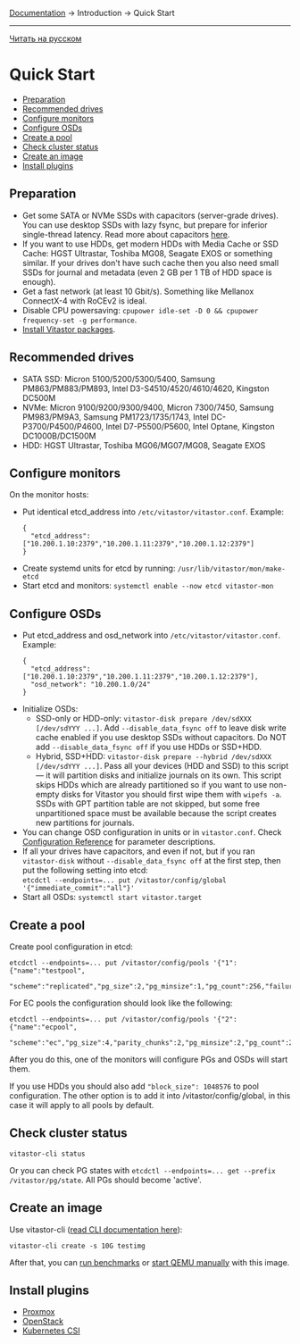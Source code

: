 [Documentation](../../README.md#documentation) → Introduction → Quick Start

-----

[Читать на русском](quickstart.ru.md)

# Quick Start

- [Preparation](#preparation)
- [Recommended drives](#recommended-drives)
- [Configure monitors](#configure-monitors)
- [Configure OSDs](#configure-osds)
- [Create a pool](#create-a-pool)
- [Check cluster status](#check-cluster-status)
- [Create an image](#create-an-image)
- [Install plugins](#install-plugins)

## Preparation

- Get some SATA or NVMe SSDs with capacitors (server-grade drives). You can use desktop SSDs
  with lazy fsync, but prepare for inferior single-thread latency. Read more about capacitors
  [here](../config/layout-cluster.en.md#immediate_commit).
- If you want to use HDDs, get modern HDDs with Media Cache or SSD Cache: HGST Ultrastar,
  Toshiba MG08, Seagate EXOS or something similar. If your drives don't have such cache then
  you also need small SSDs for journal and metadata (even 2 GB per 1 TB of HDD space is enough).
- Get a fast network (at least 10 Gbit/s). Something like Mellanox ConnectX-4 with RoCEv2 is ideal.
- Disable CPU powersaving: `cpupower idle-set -D 0 && cpupower frequency-set -g performance`.
- [Install Vitastor packages](../installation/packages.en.md).

## Recommended drives

- SATA SSD: Micron 5100/5200/5300/5400, Samsung PM863/PM883/PM893, Intel D3-S4510/4520/4610/4620, Kingston DC500M
- NVMe: Micron 9100/9200/9300/9400, Micron 7300/7450, Samsung PM983/PM9A3, Samsung PM1723/1735/1743,
  Intel DC-P3700/P4500/P4600, Intel D7-P5500/P5600, Intel Optane, Kingston DC1000B/DC1500M
- HDD: HGST Ultrastar, Toshiba MG06/MG07/MG08, Seagate EXOS

## Configure monitors

On the monitor hosts:
- Put identical etcd_address into `/etc/vitastor/vitastor.conf`. Example:
  ```
  {
    "etcd_address": ["10.200.1.10:2379","10.200.1.11:2379","10.200.1.12:2379"]
  }
  ```
- Create systemd units for etcd by running: `/usr/lib/vitastor/mon/make-etcd`
- Start etcd and monitors: `systemctl enable --now etcd vitastor-mon`

## Configure OSDs

- Put etcd_address and osd_network into `/etc/vitastor/vitastor.conf`. Example:
  ```
  {
    "etcd_address": ["10.200.1.10:2379","10.200.1.11:2379","10.200.1.12:2379"],
    "osd_network": "10.200.1.0/24"
  }
  ```
- Initialize OSDs:
  - SSD-only or HDD-only: `vitastor-disk prepare /dev/sdXXX [/dev/sdYYY ...]`.
    Add `--disable_data_fsync off` to leave disk write cache enabled if you use
    desktop SSDs without capacitors. Do NOT add `--disable_data_fsync off` if you
    use HDDs or SSD+HDD.
  - Hybrid, SSD+HDD: `vitastor-disk prepare --hybrid /dev/sdXXX [/dev/sdYYY ...]`.
    Pass all your devices (HDD and SSD) to this script &mdash; it will partition disks and initialize journals on its own.
    This script skips HDDs which are already partitioned so if you want to use non-empty disks for
    Vitastor you should first wipe them with `wipefs -a`. SSDs with GPT partition table are not skipped,
    but some free unpartitioned space must be available because the script creates new partitions for journals.
- You can change OSD configuration in units or in `vitastor.conf`.
  Check [Configuration Reference](../config.en.md) for parameter descriptions.
- If all your drives have capacitors, and even if not, but if you ran `vitastor-disk`
  without `--disable_data_fsync off` at the first step, then put the following
  setting into etcd: \
  `etcdctl --endpoints=... put /vitastor/config/global '{"immediate_commit":"all"}'`
- Start all OSDs: `systemctl start vitastor.target`

## Create a pool

Create pool configuration in etcd:

```
etcdctl --endpoints=... put /vitastor/config/pools '{"1":{"name":"testpool",
  "scheme":"replicated","pg_size":2,"pg_minsize":1,"pg_count":256,"failure_domain":"host"}}'
```

For EC pools the configuration should look like the following:

```
etcdctl --endpoints=... put /vitastor/config/pools '{"2":{"name":"ecpool",
  "scheme":"ec","pg_size":4,"parity_chunks":2,"pg_minsize":2,"pg_count":256,"failure_domain":"host"}}'
```

After you do this, one of the monitors will configure PGs and OSDs will start them.

If you use HDDs you should also add `"block_size": 1048576` to pool configuration.
The other option is to add it into /vitastor/config/global, in this case it will
apply to all pools by default.

## Check cluster status

`vitastor-cli status`

Or you can check PG states with `etcdctl --endpoints=... get --prefix /vitastor/pg/state`. All PGs should become 'active'.

## Create an image

Use vitastor-cli ([read CLI documentation here](../usage/cli.en.md)):

```
vitastor-cli create -s 10G testimg
```

After that, you can [run benchmarks](../usage/fio.en.md) or [start QEMU manually](../usage/qemu.en.md) with this image.

## Install plugins

- [Proxmox](../installation/proxmox.en.md)
- [OpenStack](../installation/openstack.en.md)
- [Kubernetes CSI](../installation/kubernetes.en.md)
